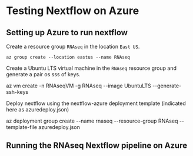 # Testing Nextflow on Azure

## Setting up Azure to run nextflow

Create a resource group `RNAseq` in the location `East US`.

`az group create --location eastus --name RNAseq`

Create a Ubuntu LTS virtual machine in the `RNAseq` resource group and generate a pair os sss of keys.

az vm create -n RNAseqVM -g RNAseq --image UbuntuLTS --generate-ssh-keys

Deploy nextflow using the nextflow-azure deployment template (indicated here as azuredeploy.json)

az deployment group create --name rnaseq --resource-group RNAseq --template-file azuredeploy.json

## Running the RNAseq Nextflow pipeline on Azure
